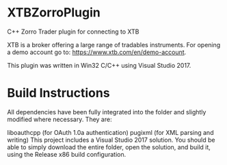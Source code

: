# XTBZorroPlugin
C++ Zorro Trader plugin for connecting to XTB 

XTB is a broker offering a large range of tradables instruments.
For opening a demo account go to: https://www.xtb.com/en/demo-account.

This plugin was written in Win32 C/C++ using Visual Studio 2017.

# Build Instructions
All dependencies have been fully integrated into the folder and slightly modified where necessary. They are:

liboauthcpp (for OAuth 1.0a authentication)
pugixml (for XML parsing and writing)
This project includes a Visual Studio 2017 solution. You should be able to simply download the entire folder, open the solution, and build it, using the Release x86 build configuration.
